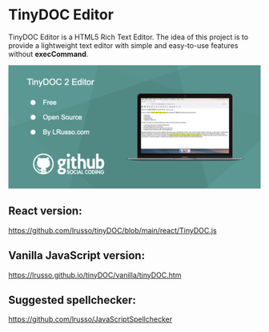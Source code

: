 # TinyDOC Editor 

TinyDOC Editor is a HTML5 Rich Text Editor. The idea of this project is to provide a lightweight text editor with simple and easy-to-use features without **execCommand**.

![alt screenshot](https://github.com/lrusso/tinyDOC/blob/main/vanilla/tinyDOC.png)

## React version:

https://github.com/lrusso/tinyDOC/blob/main/react/TinyDOC.js

## Vanilla JavaScript version:

https://lrusso.github.io/tinyDOC/vanilla/tinyDOC.htm

## Suggested spellchecker:

https://github.com/lrusso/JavaScriptSpellchecker
